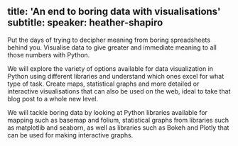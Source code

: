 title: 'An end to boring data with visualisations'
subtitle:
speaker: heather-shapiro
---
Put the days of trying to decipher meaning from boring spreadsheets behind you. Visualise data to give greater and immediate meaning to all those numbers with Python.

We will explore the variety of options available for data visualization in Python using different libraries and understand which ones excel for what type of task. Create maps, statistical graphs and more detailed or interactive visualisations that can also be used on the web, ideal to take that blog post to a whole new level.

We will tackle boring data by looking at Python libraries available for mapping such as basemap and folium, statistical graphs from libraries such as matplotlib and seaborn, as well as libraries such as Bokeh and Plotly that can be used for making interactive graphs.
